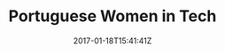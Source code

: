 ---
date: "2017-01-18T15:41:41Z"
title: "Portuguese Women in Tech"
description: "A portrait of the women that help make the difference in the portuguese tech industry."
---